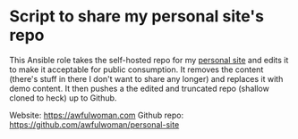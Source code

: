 # Script to share my personal site's repo

This Ansible role takes the self-hosted repo for my [personal site](https://awfulwoman.com) and edits it to make it acceptable for public consumption. It removes the content (there's stuff in there I don't want to share any longer) and replaces it with demo content. It then pushes a the edited and truncated repo (shallow cloned to heck) up to Github.

Website: https://awfulwoman.com
Github repo: https://github.com/awfulwoman/personal-site
